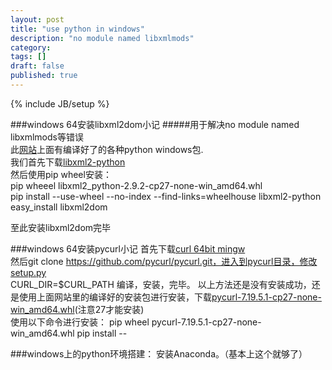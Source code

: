 ```yaml
---
layout: post
title: "use python in windows"
description: "no module named libxmlmods"
category: 
tags: []
draft: false
published: true
---
```

{% include JB/setup %}

###windows 64安装libxml2dom小记
#####用于解决no module named libxmlmods等错误  
此[网站](http://www.lfd.uci.edu/~gohlke/pythonlibs/)上面有编译好了的各种python windows包.  
我们首先下载[libxml2-python](http://www.lfd.uci.edu/~gohlke/pythonlibs/z94jfosk/libxml2_python-2.9.2-cp27-none-win_amd64.whl)  
然后使用pip wheel安装：  
    pip wheeel libxml2_python-2.9.2-cp27-none-win_amd64.whl  
    pip install --use-wheel --no-index --find-links=wheelhouse libxml2-python
    easy_install libxml2dom

至此安装libxml2dom完毕

###windows 64安装pycurl小记
首先下载[curl 64bit mingw](http://curl.haxx.se/gknw.net/7.40.0/dist-w64/curl-7.40.0-devel-mingw64.7z)  
然后git clone https://github.com/pycurl/pycurl.git，进入到pycurl目录，修改setup.py  
    CURL_DIR=$CURL_PATH
 编译，安装，完毕。
 以上方法还是没有安装成功，还是使用上面网站里的编译好的安装包进行安装，下载[pycurl-7.19.5.1-cp27-none-win_amd64.whl](http://www.lfd.uci.edu/~gohlke/pythonlibs/z94jfosk/pycurl-7.19.5.1-cp27-none-win_amd64.whl)(注意27才能安装)    
 使用以下命令进行安装：
     pip wheel pycurl-7.19.5.1-cp27-none-win_amd64.whl
     pip install --



###windows上的python环境搭建：
安装Anaconda。（基本上这个就够了）

